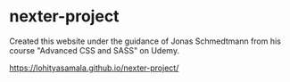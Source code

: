 # nexter-project
Created this website under the guidance of Jonas Schmedtmann from his course "Advanced CSS and SASS" on Udemy.

https://lohityasamala.github.io/nexter-project/
